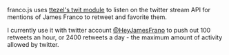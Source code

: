 franco.js uses [ttezel's twit module](https://github.com/ttezel/twit) to listen on the twitter stream API for mentions of James Franco to retweet and favorite them. 

I currently use it with twitter account [@HeyJamesFrano](https://twitter.com/heyjamesfranco) to push out 100 retweets an hour, or 2400 retweets a day - the maximum amount of activity allowed by twitter.
